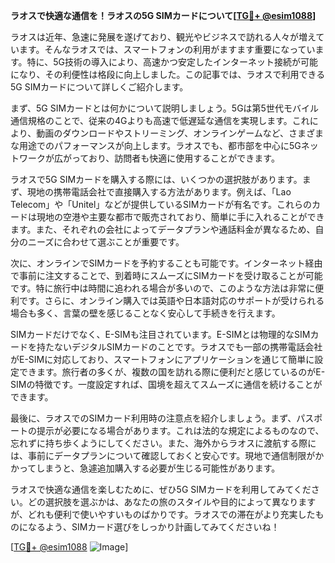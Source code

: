 **ラオスで快適な通信を！ラオスの5G SIMカードについて[[TG💪+ @esim1088](https://t.me/s/esim1088)]**

ラオスは近年、急速に発展を遂げており、観光やビジネスで訪れる人々が増えています。そんなラオスでは、スマートフォンの利用がますます重要になっています。特に、5G技術の導入により、高速かつ安定したインターネット接続が可能になり、その利便性は格段に向上しました。この記事では、ラオスで利用できる5G SIMカードについて詳しくご紹介します。

まず、5G SIMカードとは何かについて説明しましょう。5Gは第5世代モバイル通信規格のことで、従来の4Gよりも高速で低遅延な通信を実現します。これにより、動画のダウンロードやストリーミング、オンラインゲームなど、さまざまな用途でのパフォーマンスが向上します。ラオスでも、都市部を中心に5Gネットワークが広がっており、訪問者も快適に使用することができます。

ラオスで5G SIMカードを購入する際には、いくつかの選択肢があります。まず、現地の携帯電話会社で直接購入する方法があります。例えば、「Lao Telecom」や「Unitel」などが提供しているSIMカードが有名です。これらのカードは現地の空港や主要な都市で販売されており、簡単に手に入れることができます。また、それぞれの会社によってデータプランや通話料金が異なるため、自分のニーズに合わせて選ぶことが重要です。

次に、オンラインでSIMカードを予約することも可能です。インターネット経由で事前に注文することで、到着時にスムーズにSIMカードを受け取ることが可能です。特に旅行中は時間に追われる場合が多いので、このような方法は非常に便利です。さらに、オンライン購入では英語や日本語対応のサポートが受けられる場合も多く、言葉の壁を感じることなく安心して手続きを行えます。

SIMカードだけでなく、E-SIMも注目されています。E-SIMとは物理的なSIMカードを持たないデジタルSIMカードのことです。ラオスでも一部の携帯電話会社がE-SIMに対応しており、スマートフォンにアプリケーションを通じて簡単に設定できます。旅行者の多くが、複数の国を訪れる際に便利だと感じているのがE-SIMの特徴です。一度設定すれば、国境を超えてスムーズに通信を続けることができます。

最後に、ラオスでのSIMカード利用時の注意点を紹介しましょう。まず、パスポートの提示が必要になる場合があります。これは法的な規定によるものなので、忘れずに持ち歩くようにしてください。また、海外からラオスに渡航する際には、事前にデータプランについて確認しておくと安心です。現地で通信制限がかかってしまうと、急遽追加購入する必要が生じる可能性があります。

ラオスで快適な通信を楽しむために、ぜひ5G SIMカードを利用してみてください。どの選択肢を選ぶかは、あなたの旅のスタイルや目的によって異なりますが、どれも便利で使いやすいものばかりです。ラオスでの滞在がより充実したものになるよう、SIMカード選びをしっかり計画してみてくださいね！

[[TG💪+ @esim1088](https://t.me/s/esim1088) ![Image](https://i.postimg.cc/Y0z9fWf4/image.png)]